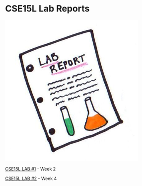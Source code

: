 # CSE15L Lab Reports

![Image](misc_images\lab_report_image.jpg)
    
[CSE15L LAB #1](https://abijitj.github.io/cse15l-lab-reports/lab-1/lab-report-1-week-2) - Week 2
 
[CSE15L LAB #2](https://abijitj.github.io/cse15l-lab-reports/lab-2/lab-report-2-week-4) - Week 4



